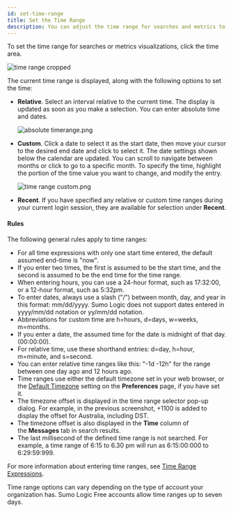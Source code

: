 ```yaml
---
id: set-time-range
title: Set the Time Range
description: You can adjust the time range for searches and metrics to get the information that will be of most use.
---
```




To set the time range for searches or metrics visualizations, click the time area.

![time range cropped](/img/reuse/query-search/time-range-cropped.png)

The current time range is displayed, along with the following options to set the time:

* **Relative**. Select an interval relative to the current time. The display is updated as soon as you make a selection. You can enter absolute time and dates.  

    ![absolute timerange.png](/img/search/get-started-search/build-search/absolutetimerange.png)

* **Custom**. Click a date to select it as the start date, then move your cursor to the desired end date and click to select it. The date settings shown below the calendar are updated. You can scroll to navigate between months or click to go to a specific month. To specify the time, highlight the portion of the time value you want to change, and modify the entry.  

    ![time range custom.png](/img/reuse/query-search/time-range-custom.png)

* **Recent**. If you have specified any relative or custom time ranges during your current login session, they are available for selection under **Recent**.

#### Rules

The following general rules apply to time ranges:

* For all time expressions with only one start time entered, the default assumed end-time is "now".
* If you enter two times, the first is assumed to be the start time, and the second is assumed to be the end time for the time range.
* When entering hours, you can use a 24-hour format, such as 17:32:00, or a 12-hour format, such as 5:32pm.
* To enter dates, always use a slash ("/") between month, day, and year in this format: mm/dd/yyyy. Sumo Logic does not support dates entered in yyyy/mm/dd notation or yy/mm/dd notation.
* Abbreviations for custom time are h=hours, d=days, w=weeks, m=months.
* If you enter a date, the assumed time for the date is midnight of that day. (00:00:00).
* For relative time, use these shorthand entries: d=day, h=hour, m=minute, and s=second.
* You can enter relative time ranges like this: "-1d -12h" for the range between one day ago and 12 hours ago.
* Time ranges use either the default timezone set in your web browser, or the [Default Timezone](../../../get-started/account-settings-preferences.md) setting on the **Preferences** page, if you have set it.
* The timezone offset is displayed in the time range selector pop-up dialog. For example, in the previous screenshot, +1100 is added to display the offset for Australia, including DST.
* The timezone offset is also displayed in the **Time** column of the **Messages** tab in search results.
* The last millisecond of the defined time range is not searched. For example, a time range of 6:15 to 6.30 pm will run as 6:15:00:000 to 6:29:59:999.

For more information about entering time ranges, see [Time Range Expressions](../search-basics/time-range-expressions.md).

Time range options can vary depending on the type of account your organization has. Sumo Logic Free accounts allow time ranges up to seven days.
